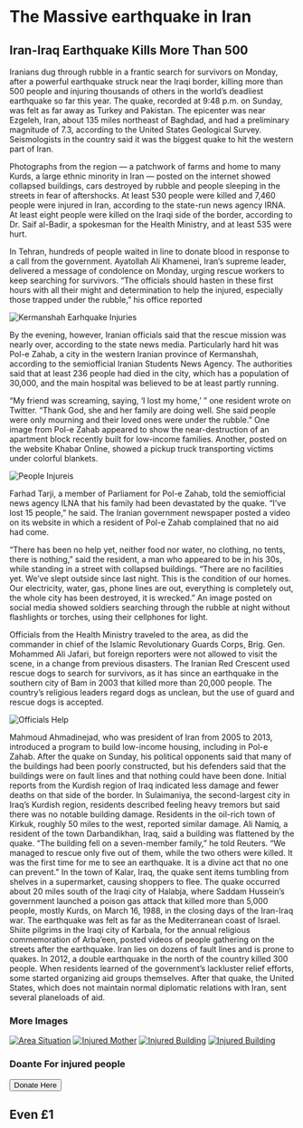 <html lang="en">
<head>
  <meta charset="UTF-8">
  <meta name="viewport" content="width=device-width, initial-scale=1.0">
  <meta http-equiv="X-UA-Compatible" content="ie=edge">
  <link rel="stylesheet" href="//maxcdn.bootstrapcdn.com/bootstrap/3.3.1/css/bootstrap.min.css"/>
  <title>ErathQuake</title>
</head>
<body>
  <div class="bodycls">
  <div class="maincls">
    <div class="headercls">
    <h1 class="text-center text-danger">The Massive earthquake in Iran</h1>   
   </div>
<div class="contentcls">
  <h2 class="text-center">Iran-Iraq Earthquake Kills More Than 500</h2>
<p class="contenttext">  Iranians dug through rubble in a frantic search for survivors on Monday, after a powerful earthquake struck near the Iraqi border, killing more than 500 people and injuring thousands of others in the world’s deadliest earthquake so far this year.
The quake, recorded at 9:48 p.m. on Sunday, was felt as far away as Turkey and Pakistan. The epicenter was near Ezgeleh, Iran, about 135 miles northeast of Baghdad, and had a preliminary magnitude of 7.3, according to the United States Geological Survey. Seismologists in the country said it was the biggest quake to hit the western part of Iran.</p>
<p class="contenttext">Photographs from the region — a patchwork of farms and home to many Kurds, a large ethnic minority in Iran — posted on the internet showed collapsed buildings, cars destroyed by rubble and people sleeping in the streets in fear of aftershocks.
At least 530 people were killed and 7,460 people were injured in Iran, according to the state-run news agency IRNA. At least eight people were killed on the Iraqi side of the border, according to Dr. Saif al-Badir, a spokesman for the Health Ministry, and at least 535 were hurt.</p>
<p class="contenttext">In Tehran, hundreds of people waited in line to donate blood in response to a call from the government. Ayatollah Ali Khamenei, Iran’s supreme leader, delivered a message of condolence on Monday, urging rescue workers to keep searching for survivors.
“The officials should hasten in these first hours with all their might and determination to help the injured, especially those trapped under the rubble,” his office reported</p>
<img src="https://static01.nyt.com/images/2017/11/14/world/14iran-1/14iran-1-superJumbo.jpg" alt="Kermanshah Earhquake Injuries" class="imgcls img-responsive">
<p class="contenttext">By the evening, however, Iranian officials said that the rescue mission was nearly over, according to the state news media.
Particularly hard hit was Pol-e Zahab, a city in the western Iranian province of Kermanshah, according to the semiofficial Iranian Students News Agency. The authorities said that at least 236 people had died in the city, which has a population of 30,000, and the main hospital was believed to be at least partly running.</p>
<p class="contenttext">“My friend was screaming, saying, ‘I lost my home,’ ” one resident wrote on Twitter. “Thank God, she and her family are doing well. She said people were only mourning and their loved ones were under the rubble.”
One image from Pol-e Zahab appeared to show the near-destruction of an apartment block recently built for low-income families. Another, posted on the website Khabar Online, showed a pickup truck transporting victims under colorful blankets.</p>
<img src="https://static01.nyt.com/images/2017/11/14/world/14iran-5/14iran-5-superJumbo.jpg" alt="People Injureis" class="imgcls img-responsive">
<p class="contenttext">Farhad Tarji, a member of Parliament for Pol-e Zahab, told the semiofficial news agency ILNA that his family had been devastated by the quake. “I’ve lost 15 people,” he said.
The Iranian government newspaper posted a video on its website in which a resident of Pol-e Zahab complained that no aid had come.</p>
<p class="contenttext">“There has been no help yet, neither food nor water, no clothing, no tents, there is nothing,” said the resident, a man who appeared to be in his 30s, while standing in a street with collapsed buildings. “There are no facilities yet. We’ve slept outside since last night. This is the condition of our homes. Our electricity, water, gas, phone lines are out, everything is completely out, the whole city has been destroyed, it is wrecked.”
An image posted on social media showed soldiers searching through the rubble at night without flashlights or torches, using their cellphones for light.</p>
<p class="contenttext">Officials from the Health Ministry traveled to the area, as did the commander in chief of the Islamic Revolutionary Guards Corps, Brig. Gen. Mohammed Ali Jafari, but foreign reporters were not allowed to visit the scene, in a change from previous disasters.
The Iranian Red Crescent used rescue dogs to search for survivors, as it has since an earthquake in the southern city of Bam in 2003 that killed more than 20,000 people. The country’s religious leaders regard dogs as unclean, but the use of guard and rescue dogs is accepted.</p>
<img src="https://static01.nyt.com/images/2017/11/14/world/14Iran10/14Iran10-superJumbo.jpg" alt="Officials Help" class="imgcls img-responsive">
<p class="contenttext">Mahmoud Ahmadinejad, who was president of Iran from 2005 to 2013, introduced a program to build low-income housing, including in Pol-e Zahab. After the quake on Sunday, his political opponents said that many of the buildings had been poorly constructed, but his defenders said that the buildings were on fault lines and that nothing could have been done.
Initial reports from the Kurdish region of Iraq indicated less damage and fewer deaths on that side of the border. In Sulaimaniya, the second-largest city in Iraq’s Kurdish region, residents described feeling heavy tremors but said there was no notable building damage. Residents in the oil-rich town of Kirkuk, roughly 50 miles to the west, reported similar damage.
Ali Namiq, a resident of the town Darbandikhan, Iraq, said a building was flattened by the quake. “The building fell on a seven-member family,” he told Reuters. “We managed to rescue only five out of them, while the two others were killed. It was the first time for me to see an earthquake. It is a divine act that no one can prevent.”
In the town of Kalar, Iraq, the quake sent items tumbling from shelves in a supermarket, causing shoppers to flee.
The quake occurred about 20 miles south of the Iraqi city of Halabja, where Saddam Hussein’s government launched a poison gas attack that killed more than 5,000 people, mostly Kurds, on March 16, 1988, in the closing days of the Iran-Iraq war.
The earthquake was felt as far as the Mediterranean coast of Israel. Shiite pilgrims in the Iraqi city of Karbala, for the annual religious commemoration of Arba’een, posted videos of people gathering on the streets after the earthquake.
Iran lies on dozens of fault lines and is prone to quakes. In 2012, a double earthquake in the north of the country killed 300 people. When residents learned of the government’s lackluster relief efforts, some started organizing aid groups themselves. After that quake, the United States, which does not maintain normal diplomatic relations with Iran, sent several planeloads of aid.</p>
</div>
<div class="advanturescls container-fluid">
  <div class="row text-center">
    <div class="col-md-4">
<h3>More Images</h3>
      <a href="https://static01.nyt.com/images/2017/11/14/world/14Iran-7/14Iran-7-superJumbo.jpg"><img src="https://static01.nyt.com/images/2017/11/14/world/14Iran-7/14Iran-7-superJumbo.jpg" alt="Area Situation" class="imgthumb"></a>
      <a href="https://static01.nyt.com/images/2017/11/14/world/14Iran8/14Iran8-superJumbo.jpg"><img src="https://static01.nyt.com/images/2017/11/14/world/14Iran8/14Iran8-superJumbo.jpg" alt="Injured Mother" class="imgthumb"></a>
      <a href="https://static01.nyt.com/images/2017/11/14/world/14iran-6/14iran-6-superJumbo.jpg"><img src="https://static01.nyt.com/images/2017/11/14/world/14iran-6/14iran-6-superJumbo.jpg" alt="Injured Building" class="imgthumb"></a>
      <a href="https://static01.nyt.com/images/2017/11/14/world/14iran-4/14iran-4-superJumbo.jpg"><img src="https://static01.nyt.com/images/2017/11/14/world/14iran-4/14iran-4-superJumbo.jpg" alt="Injured Building" class="imgthumb"></a>
    </div>
  <div class="col-md-6 text-center">
    <h3>Doante For injured people</h3>
   <form method="get" action="https://childfoundation.wufoo.com/forms/one-time-donation/def/field2=Kermanshah%20earthquake&field130">
    <button type="submit" class="btn">Donate Here</button>
</form>
    <h2>Even £1</h2>
  </div>
  </div>
</div>
</div>
</div>
</body>
</html>
